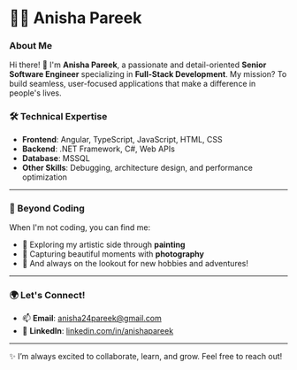 
# 👩‍💻 Anisha Pareek 

### About Me
Hi there! 👋 I'm **Anisha Pareek**, a passionate and detail-oriented **Senior Software Engineer** specializing in **Full-Stack Development**. My mission? To build seamless, user-focused applications that make a difference in people's lives.

### 🛠 Technical Expertise
- **Frontend**: Angular, TypeScript, JavaScript, HTML, CSS
- **Backend**: .NET Framework, C#, Web APIs
- **Database**: MSSQL
- **Other Skills**: Debugging, architecture design, and performance optimization

---

### 🎨 Beyond Coding
When I'm not coding, you can find me:
- 🎨 Exploring my artistic side through **painting**
- 📸 Capturing beautiful moments with **photography**
- 🌟 And always on the lookout for new hobbies and adventures!

---

### 🌍 Let's Connect!
- 📫 **Email**: anisha24pareek@gmail.com
- 💼 **LinkedIn**: [linkedin.com/in/anishapareek](#)

---

✨ I’m always excited to collaborate, learn, and grow. Feel free to reach out!

